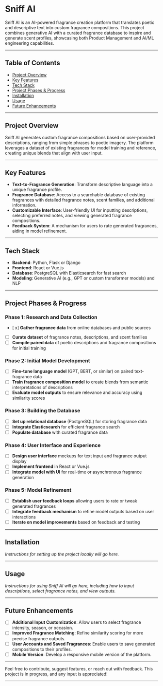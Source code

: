 # Sniff AI

Sniff AI is an AI-powered fragrance creation platform that translates poetic and descriptive text into custom fragrance compositions. This project combines generative AI with a curated fragrance database to inspire and generate scent profiles, showcasing both Product Management and AI/ML engineering capabilities.

---

## Table of Contents

- [Project Overview](#project-overview)
- [Key Features](#key-features)
- [Tech Stack](#tech-stack)
- [Project Phases & Progress](#project-phases--progress)
- [Installation](#installation)
- [Usage](#usage)
- [Future Enhancements](#future-enhancements)

---

## Project Overview

Sniff AI generates custom fragrance compositions based on user-provided descriptions, ranging from simple phrases to poetic imagery. The platform leverages a dataset of existing fragrances for model training and reference, creating unique blends that align with user input.

---

## Key Features

- **Text-to-Fragrance Generation**: Transform descriptive language into a unique fragrance profile.
- **Fragrance Database**: Access to a searchable database of existing fragrances with detailed fragrance notes, scent families, and additional information.
- **Customizable Interface**: User-friendly UI for inputting descriptions, selecting preferred notes, and viewing generated fragrance compositions.
- **Feedback System**: A mechanism for users to rate generated fragrances, aiding in model refinement.

---

## Tech Stack

- **Backend**: Python, Flask or Django
- **Frontend**: React or Vue.js
- **Database**: PostgreSQL with Elasticsearch for fast search
- **Modeling**: Generative AI (e.g., GPT or custom transformer models) and NLP

---

## Project Phases & Progress

### Phase 1: Research and Data Collection
- [ x] **Gather fragrance data** from online databases and public sources
- [ ] **Curate dataset** of fragrance notes, descriptions, and scent families
- [ ] **Compile paired data** of poetic descriptions and fragrance compositions for initial training

### Phase 2: Initial Model Development
- [ ] **Fine-tune language model** (GPT, BERT, or similar) on paired text-fragrance data
- [ ] **Train fragrance composition model** to create blends from semantic interpretations of descriptions
- [ ] **Evaluate model outputs** to ensure relevance and accuracy using similarity scores

### Phase 3: Building the Database
- [ ] **Set up relational database** (PostgreSQL) for storing fragrance data
- [ ] **Integrate Elasticsearch** for efficient fragrance search
- [ ] **Populate database** with curated fragrance data

### Phase 4: User Interface and Experience
- [ ] **Design user interface** mockups for text input and fragrance output display
- [ ] **Implement frontend** in React or Vue.js
- [ ] **Integrate model with UI** for real-time or asynchronous fragrance generation

### Phase 5: Model Refinement
- [ ] **Establish user feedback loops** allowing users to rate or tweak generated fragrances
- [ ] **Integrate feedback mechanism** to refine model outputs based on user interactions
- [ ] **Iterate on model improvements** based on feedback and testing

---

## Installation

*Instructions for setting up the project locally will go here.*

---

## Usage

*Instructions for using Sniff AI will go here, including how to input descriptions, select fragrance notes, and view outputs.*

---

## Future Enhancements

- [ ] **Additional Input Customization**: Allow users to select fragrance intensity, season, or occasion.
- [ ] **Improved Fragrance Matching**: Refine similarity scoring for more precise fragrance outputs.
- [ ] **User Accounts and Saved Fragrances**: Enable users to save generated compositions to their profiles.
- [ ] **Mobile Version**: Develop a responsive mobile version of the platform.

---

Feel free to contribute, suggest features, or reach out with feedback. This project is in progress, and any input is appreciated!

---

